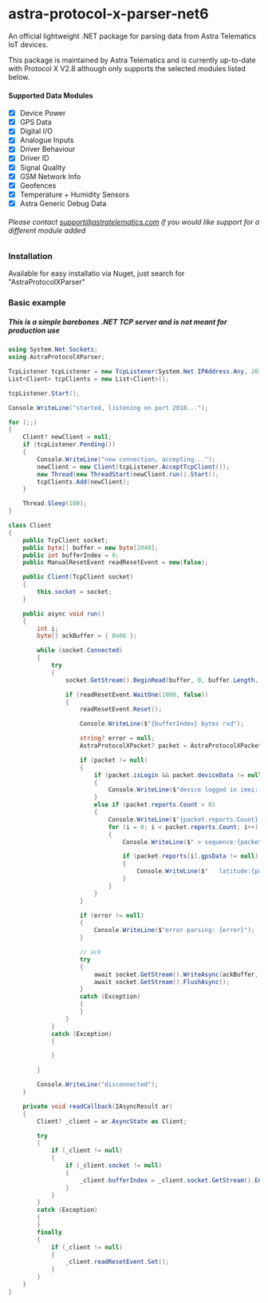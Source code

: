 # astra-protocol-x-parser-net6
An official lightweight .NET package for parsing data from Astra Telematics IoT devices.

This package is maintained by Astra Telematics and is currently up-to-date with Protocol X V2.8 although only supports the selected modules listed below.

#### Supported Data Modules
- [x] Device Power
- [x] GPS Data
- [x] Digital I/O
- [x] Analogue Inputs
- [x] Driver Behaviour
- [x] Driver ID
- [x] Signal Quality
- [x] GSM Network Info
- [x] Geofences
- [x] Temperature + Humidity Sensors
- [x] Astra Generic Debug Data

###### Please contact support@astratelematics.com if you would like support for a different module added

### Installation
Available for easy installatio via Nuget, just search for "AstraProtocolXParser"

### Basic example
##### This is a simple barebones .NET TCP server and is not meant for production use

```cs
using System.Net.Sockets;
using AstraProtocolXParser;

TcpListener tcpListener = new TcpListener(System.Net.IPAddress.Any, 2010);
List<Client> tcpClients = new List<Client>();

tcpListener.Start();

Console.WriteLine("started, listening on port 2010...");

for (;;)
{
    Client? newClient = null;
    if (tcpListener.Pending())
    {
        Console.WriteLine("new connection, accepting...");
        newClient = new Client(tcpListener.AcceptTcpClient());
        new Thread(new ThreadStart(newClient.run)).Start();
        tcpClients.Add(newClient);
    }

    Thread.Sleep(100);
}

class Client
{
    public TcpClient socket;
    public byte[] buffer = new byte[2048];
    public int bufferIndex = 0;
    public ManualResetEvent readResetEvent = new(false);

    public Client(TcpClient socket)
    {
        this.socket = socket;
    }

    public async void run()
    {
        int i;
        byte[] ackBuffer = { 0x06 };

        while (socket.Connected)
        {
            try
            {
                socket.GetStream().BeginRead(buffer, 0, buffer.Length, readCallback, this);

                if (readResetEvent.WaitOne(1000, false))
                {
                    readResetEvent.Reset();

                    Console.WriteLine($"{bufferIndex} bytes rxd");

                    string? error = null;
                    AstraProtocolXPacket? packet = AstraProtocolXPacket.fromBytes(buffer, bufferIndex, ref error);

                    if (packet != null)
                    {
                        if (packet.isLogin && packet.deviceData != null)
                        {
                            Console.WriteLine($"device logged in imei:{packet.deviceData.imei}, model:{packet.deviceData.model}, fw:{packet.deviceData.firmwareVersion}, csum:{packet.deviceData.settingsChecksum}");
                        }
                        else if (packet.reports.Count > 0)
                        {
                            Console.WriteLine($"{packet.reports.Count} reports parsed");
                            for (i = 0; i < packet.reports.Count; i++)
                            {
                                Console.WriteLine($" > sequence:{packet.reports[i].sequenceNumber}");

                                if (packet.reports[i].gpsData != null)
                                {
                                    Console.WriteLine($"   latitude:{packet.reports[i].gpsData!.latitude}, longitude: {packet.reports[i].gpsData!.longitude}");
                                }
                            }
                        }
                    }

                    if (error != null)
                    {
                        Console.WriteLine($"error parsing: {error}");
                    }

                    // ack
                    try
                    {
                        await socket.GetStream().WriteAsync(ackBuffer, 0, ackBuffer.Length);
                        await socket.GetStream().FlushAsync();
                    }
                    catch (Exception)
                    {
                    }
                }
            }
            catch (Exception)
            {

            }

        }

        Console.WriteLine("disconnected");
    }

    private void readCallback(IAsyncResult ar)
    {
        Client? _client = ar.AsyncState as Client;

        try
        {
            if (_client != null)
            {
                if (_client.socket != null)
                {
                    _client.bufferIndex = _client.socket.GetStream().EndRead(ar);
                }
            }
        }
        catch (Exception)
        {
        }
        finally
        {
            if (_client != null)
            {
                _client.readResetEvent.Set();
            }
        }
    }
}
```
